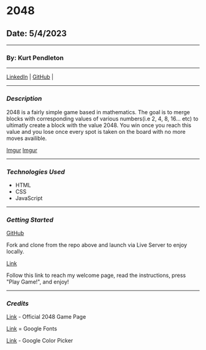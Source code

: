 # 2048

## Date: 5/4/2023

---

### By: Kurt Pendleton

---

[LinkedIn](https://www.linkedin.com/in/kurt-pendleton-20b936269/) | [GitHub](https://github.com/kujo8p) |

---

### _Description_

2048 is a fairly simple game based in mathematics. The goal is to merge blocks with corresponding values of various numbers(i.e 2, 4, 8, 16... etc) to ultimatly create a block with the value 2048. You win once you reach this value and you lose once every spot is taken on the board with no more moves availible.

[Imgur](https://i.imgur.com/vsDHsTO.png)
[Imgur](https://i.imgur.com/ArrScj5.png)

---

### _Technologies Used_

- HTML
- CSS
- JavaScript

---

### _Getting Started_

[GitHub](https://github.com/kujo8p/2048)

Fork and clone from the repo above and launch via Live Server to enjoy locally.

[Link](http://127.0.0.1:5500/index.html)

Follow this link to reach my welcome page, read the instructions, press "Play Game!", and enjoy!

---

### _Credits_

[Link](https://play2048.co/) - Official 2048 Game Page

[Link](https://fonts.google.com/) = Google Fonts

[Link](https://g.co/kgs/LKFJHF) - Google Color Picker
